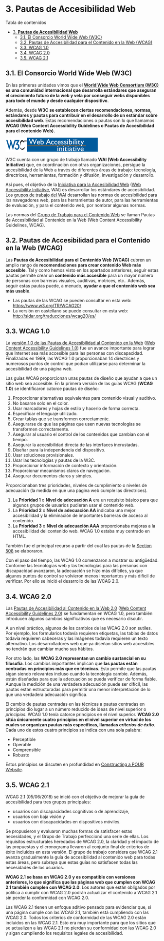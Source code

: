 # 3. **Pautas de Accesibilidad Web**  

Tabla de contenidos

- [3. **Pautas de Accesibilidad Web**](#3-pautas-de-accesibilidad-web)
  - [3.1. El Consorcio World Wide Web (W3C)](#31-el-consorcio-world-wide-web-w3c)
  - [3.2. Pautas de Accesibilidad para el Contenido en la Web (WCAG)](#32-pautas-de-accesibilidad-para-el-contenido-en-la-web-wcag)
  - [3.3. WCAG 1.0](#33-wcag-10)
  - [3.4. WCAG 2.0](#34-wcag-20)
  - [3.5. WCAG 2.1](#35-wcag-21)

## 3.1. El Consorcio World Wide Web (W3C) 

En las primeras unidades vimos que el [**World Wide Web Consortium (W3C)**](https://www.w3c.es/) **es una comunidad internacional que desarrolla estándares que aseguran el crecimiento futuro de la web y vela por conseguir webs disponibles para todo el mundo y desde cualquier dispositivo**.

Además, desde **W3C se establecen ciertas recomendaciones, normas, estándares y pautas para contribuir en el desarrollo de un estándar sobre accesibilidad web**. Estas recomendaciones o pautas son lo que llamamos **WCAG (Web Content Accessibility Guidelines o Pautas de Accesibilidad para el contenido Web).**

![Web Accessibility Initiative logo](img/wai.gif) 

W3C cuenta con un grupo de trabajo llamado **WAI (Web Accessibility Initiative)** que, en coordinación con otras organizaciones, persigue la accesibilidad de la Web a través de diferentes áreas de trabajo: tecnología, directrices, herramientas, formación y difusión, investigación y desarrollo.

Así pues, el objetivo de la [Iniciativa para la Accesibilidad Web](http://www.w3c.es/traducciones/es/wai/intro/accessibility) ([Web Accessibility Initiative](http://www.w3.org/WAI/), WAI) es desarrollar los estándares de accesibilidad. Los [grupos de trabajo del WAI](http://www.w3.org/WAI/groups.html) desarrollan las normas de accesibilidad para los navegadores web, para las herramientas de autor, para las herramientas de evaluación, y para el contenido web, por nombrar algunas normas. 

Las normas del [Grupo de Trabajo para el Contenido Web](http://www.w3.org/WAI/GL/) se llaman Pautas de Accesibilidad al Contenido en la Web (Web Content Accessibility Guidelines, WCAG).



## 3.2. Pautas de Accesibilidad para el Contenido en la Web (WCAG) 

Las **Pautas de Accesibilidad para el Contenido Web (WCAG)** cubren un amplio rango de **recomendaciones para crear contenido Web más accesible**. Tal y como hemos visto en los apartados anteriores, seguir estas pautas permite crear un **contenido más accesible** para un mayor número de personas con barreras visuales, auditivas, motrices, etc.. Además, seguir estas pautas puede, a menudo, **ayudar a que el contenido web sea más usable**.

- Las pautas de las WCAG se pueden consultar en esta web: <https://www.w3.org/TR/WCAG20/>
- La versión en castellano se puede consultar en esta web: <http://sidar.org/traducciones/wcag20/es/>

## 3.3. WCAG 1.0

La [versión 1.0 de las Pautas de Accesibilidad al Contenido en la Web](http://www.discapnet.es/web_accesible/wcag10/WAI-WEBCONTENT-19990505_es.html) ([Web Content Accessibility Guidelines 1.0](http://www.w3.org/TR/WCAG10/)) fue un avance importante para lograr que Internet sea más accesible para las personas con discapacidad. Finalizadas en 1999, las WCAG 1.0 proporcionaban 14 directrices y numerosos puntos de control que podían utilizarse para determinar la accesibilidad de una página web. 

Las guías WCAG proporcionan unas pautas de diseño que ayudan a que un sitio web sea accesible. En la primera versión de las guías WCAG (**WCAG 1.0**) se identificaron catorce pautas de diseño:

1.  Proporcionar alternativas equivalentes para contenido visual y auditivo.
2.  No basarse solo en el color.
3.  Usar marcadores y hojas de estilo y hacerlo de forma correcta.
4.  Especificar el lenguaje utilizado.
5.  Crear tablas que se transformen correctamente.
6.  Asegurarse de que las páginas que usen nuevas tecnologías se transformen correctamente.
7.  Asegurar al usuario el control de los contenidos que cambian con el tiempo.
8.  Asegurar la accesibilidad directa de las interfaces incrustadas.
9.  Diseñar para la independencia del dispositivo.
10. Usar soluciones provisionales.
11. Usar las tecnologías y pautas de la W3C.
12. Proporcionar información de contexto y orientación.
13. Proporcionar mecanismos claros de navegación.
14. Asegurar documentos claros y simples.

Proporcionaban tres prioridades, niveles de cumplimiento o niveles de adecuación (la medida en que una página web cumple las directrices). 
1. La **Prioridad 1** o **Nivel de adecuación A** era un requisito básico para que algunos grupos de usuarios pudieran usar el contenido web. 
2. La **Prioridad 2** o **Nivel de adecuación AA** indicaba una mejor accesibilidad y la eliminación de importantes barreras de acceso al contenido. 
3. La **Prioridad 3** o **Nivel de adecuación AAA** proporcionaba mejoras a la accesibilidad del contenido web. WCAG 1.0 estaba muy centrado en HTML. 

También fue el principal recurso a partir del cual las pautas de la [Section 508](http://webaim.org/standards/508/checklist) se elaboraron.

Con el paso del tiempo, las WCAG 1.0 comenzaron a mostrar su antigüedad. Conforme las tecnologías web y las tecnologías para las personas con discapacidad avanzaron, la adecuación se hizo más difíciles, ya que algunos puntos de control se volvieron menos importantes y más difícil de verificar. Por ello se inició el desarrollo de las WCAG 2.0.


## 3.4. WCAG 2.0

Las [Pautas de Accesibilidad al Contenido en la Web 2.0](http://www.sidar.org/traducciones/wcag20/es/) ([Web Content Accessibility Guidelines 2.0](http://www.w3.org/TR/WCAG20/)) se fundamentan en WCAG 1.0, pero también introducen algunos cambios significativos que es necesario discutir. 

A un nivel práctico, algunos de los cambios de las WCAG 2.0 son sutiles. Por ejemplo, los formularios todavía requieren etiquetas, las tablas de datos todavía requieren cabeceras y las imágenes todavía requieren un texto alternativo. Los desarrolladores web que ya diseñan sitios web accesibles no tendrán que cambiar mucho sus hábitos. 

Por otro lado, las **WCAG 2.0 representan un cambio sustancial en su filosofía**. Los cambios importantes implican que **las pautas están centradas en principios más que en técnicas**. Esto permite que las pautas sigan siendo relevantes incluso cuando la tecnología cambie. Además, están diseñadas para que la adecuación se pueda verificar de forma fiable. Aunque la medición de una verdadera adecuación puede ser difícil, las pautas están estructuradas para permitir una menor interpretación de lo que una verdadera adecuación significa.

El cambio de pautas centradas en las técnicas a pautas centradas en principios dio lugar a un número reducido de ideas de nivel superior o *principios*. WCAG 1.0 tenía catorce principios en el nivel superior. **WCAG 2.0 sitúa únicamente cuatro principios en el nivel superior en virtud de los cuales se organizan pautas más específicas, llamadas *criterios de éxito***. Cada uno de estos cuatro principios se indica con una sola palabra:

- Perceptible
- Operable
- Comprensible
- Robusto

Estos principios se discuten en profundidad en [Constructing a POUR Website](http://webaim.org/articles/pour/).

## 3.5. WCAG 2.1

WCAG 2.1 (05/06/2018) se inició con el objetivo de mejorar la guía de accesibilidad para tres grupos principales: 
- usuarios con discapacidades cognitivas o de aprendizaje, 
- usuarios con baja visión y 
- usuarios con discapacidades en dispositivos móviles. 

Se propusieron y evaluaron muchas formas de satisfacer estas necesidades, y el Grupo de Trabajo perfeccionó una serie de ellas. Los requisitos estructurales heredados de WCAG 2.0, la claridad y el impacto de las propuestas y el cronograma llevaron al conjunto final de criterios de éxito incluidos en esta versión. El grupo de trabajo considera que WCAG 2.1 avanza gradualmente la guía de accesibilidad al contenido web para todas estas áreas, pero subraya que estas guías no satisfacen todas las necesidades de los usuarios.

**WCAG 2.1 se basa en WCAG 2.0 y es compatible con versiones anteriores, lo que significa que las páginas web que cumplen con WCAG 2.1 también cumplen con WCAG 2.0**. Los autores que están obligados por política a cumplir con WCAG 2.0 podrán actualizar el contenido a WCAG 2.1 sin perder la conformidad con WCAG 2.0.

Las WCAG 2.1 tienen un enfoque aditivo pensado para evidenciar que, si una página cumple con las WCAG 2.1, también está cumpliendo con las WCAG 2.0. Todos los criterios de conformidad de las WCAG 2.0 están incluidos en las WCAG 2.1. Esto era muy importante para que los sitios que se actualizan a las WCAG 2.1 no pierdan su conformidad con las WCAG 2.0 y sigan cumpliendo los requisitos legales de accesibilidad.